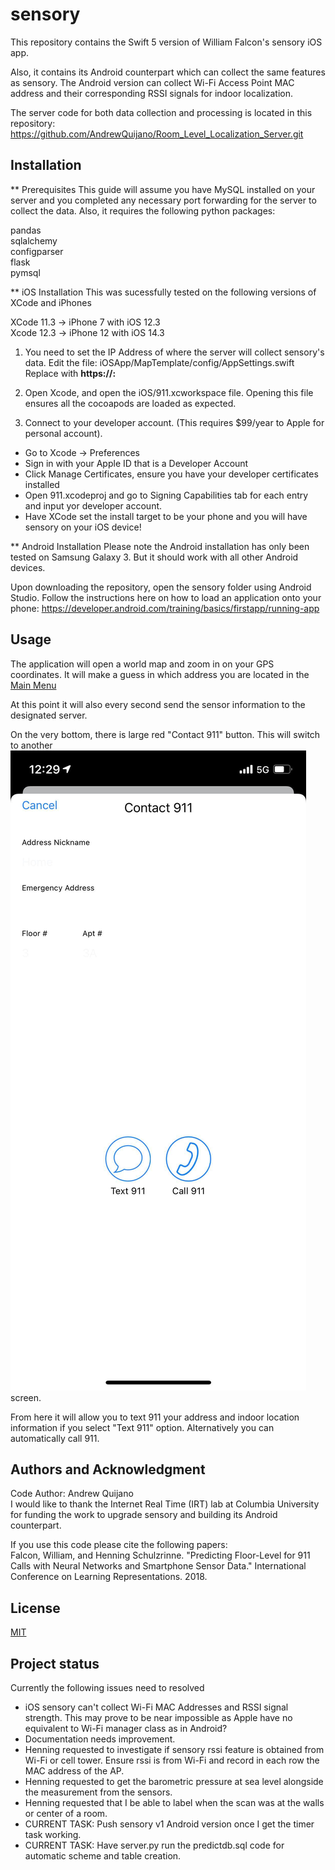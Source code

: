 # sensory
This repository contains the Swift 5 version of William Falcon's sensory iOS app.  

Also, it contains its Android counterpart which can collect the same features as sensory. The Android version can collect Wi-Fi Access Point MAC address and their corresponding RSSI signals for indoor localization.

The server code for both data collection and processing is located in this repository:
https://github.com/AndrewQuijano/Room_Level_Localization_Server.git  

## Installation
** Prerequisites
This guide will assume you have MySQL installed on your server and you completed any necessary port forwarding for the server to collect the data. Also, it requires the following python packages:  

pandas  
sqlalchemy  
configparser  
flask  
pymsql

** iOS Installation
This was sucessfully tested on the following versions of XCode and iPhones

XCode 11.3 -> iPhone 7 with iOS 12.3  
Xcode 12.3 -> iPhone 12 with iOS 14.3  

1. You need to set the IP Address of where the server will collect sensory's data. 
Edit the file:
iOSApp/MapTemplate/config/AppSettings.swift  
Replace <YOUR IP HERE> with **https://<SERVER-IP>:<PORT-NUMBER>**

2. Open Xcode, and open the iOS/911.xcworkspace file. Opening this file ensures all the cocoapods are loaded as expected.

3. Connect to your developer account. (This requires $99/year to Apple for personal account).  
* Go to Xcode -> Preferences  
* Sign in with your Apple ID that is a Developer Account  
* Click Manage Certificates, ensure you have your developer certificates installed
* Open 911.xcodeproj and go to Signing Capabilities tab for each entry and input yor developer account.
* Have XCode set the install target to be your phone and you will have sensory on your iOS device!  

** Android Installation
Please note the Android installation has only been tested on Samsung Galaxy 3. But it should work with all other Android devices.

Upon downloading the repository, open the sensory folder using Android Studio. Follow the instructions here on how to load an application onto your phone:
https://developer.android.com/training/basics/firstapp/running-app


## Usage
The application will open a world map and zoom in on your GPS coordinates. It will make a guess in which address you are located in the [Main Menu](https://github.com/AndrewQuijano/sensory/blob/master/images/main_menu.jpg)

At this point it will also every second send the sensor information to the designated server. 

On the very bottom, there is large red "Contact 911" button. This will switch to another ![Contact](https://github.com/AndrewQuijano/sensory/blob/master/images/contact.jpg) screen.

From here it will allow you to text 911 your address and indoor location information if you select "Text 911" option. Alternatively you can automatically call 911.

## Authors and Acknowledgment
Code Author: Andrew Quijano  
I would like to thank the Internet Real Time (IRT) lab at Columbia University for funding the work to upgrade sensory and building its Android counterpart.  

If you use this code please cite the following papers:  
Falcon, William, and Henning Schulzrinne. "Predicting Floor-Level for 911 Calls with Neural Networks and Smartphone Sensor Data." International Conference on Learning Representations. 2018.  

## License
[MIT](https://choosealicense.com/licenses/mit/)

## Project status
Currently the following issues need to resolved
* iOS sensory can't collect Wi-Fi MAC Addresses and RSSI signal strength. This may prove to be near impossible as Apple have no equivalent to Wi-Fi manager class as in Android?
* Documentation needs improvement.
* Henning requested to investigate if sensory rssi feature is obtained from Wi-Fi or cell tower. Ensure rssi is from Wi-Fi and record in each row the MAC address of the AP.
* Henning requested to get the barometric pressure at sea level alongside the measurement from the sensors.
* Henning requested that I be able to label when the scan was at the walls or center of a room.
* CURRENT TASK: Push sensory v1 Android version once I get the timer task working. 
* CURRENT TASK: Have server.py run the predictdb.sql code for automatic scheme and table creation.

